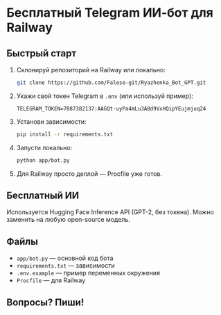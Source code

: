 # Бесплатный Telegram ИИ-бот для Railway

## Быстрый старт

1. Склонируй репозиторий на Railway или локально:
   ```bash
   git clone https://github.com/Falese-git/Ryazhenka_Bot_GPT.git
   ```
2. Укажи свой токен Telegram в `.env` (или используй пример):
   ```env
   TELEGRAM_TOKEN=7887382137:AAGQt-uyPa4mLu3A8d9VxHQipYEujmjuq24
   ```
3. Установи зависимости:
   ```bash
   pip install -r requirements.txt
   ```
4. Запусти локально:
   ```bash
   python app/bot.py
   ```
5. Для Railway просто деплой — Procfile уже готов.

## Бесплатный ИИ
Используется Hugging Face Inference API (GPT-2, без токена). Можно заменить на любую open-source модель.

## Файлы
- `app/bot.py` — основной код бота
- `requirements.txt` — зависимости
- `.env.example` — пример переменных окружения
- `Procfile` — для Railway

## Вопросы? Пиши!
